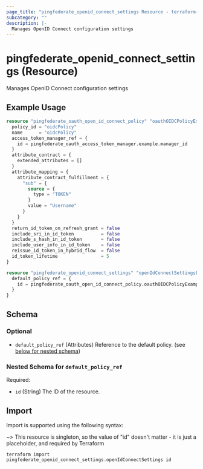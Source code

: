 ```yaml
---
page_title: "pingfederate_openid_connect_settings Resource - terraform-provider-pingfederate"
subcategory: ""
description: |-
  Manages OpenID Connect configuration settings
---
```


# pingfederate_openid_connect_settings (Resource)

Manages OpenID Connect configuration settings

## Example Usage

```terraform
resource "pingfederate_oauth_open_id_connect_policy" "oauthOIDCPolicyExample" {
  policy_id = "oidcPolicy"
  name      = "oidcPolicy"
  access_token_manager_ref = {
    id = pingfederate_oauth_access_token_manager.example.manager_id
  }
  attribute_contract = {
    extended_attributes = []
  }
  attribute_mapping = {
    attribute_contract_fulfillment = {
      "sub" = {
        source = {
          type = "TOKEN"
        }
        value = "Username"
      }
    }
  }
  return_id_token_on_refresh_grant = false
  include_sri_in_id_token          = false
  include_s_hash_in_id_token       = false
  include_user_info_in_id_token    = false
  reissue_id_token_in_hybrid_flow  = false
  id_token_lifetime                = 5
}

resource "pingfederate_openid_connect_settings" "openIdConnectSettingsExample" {
  default_policy_ref = {
    id = pingfederate_oauth_open_id_connect_policy.oauthOIDCPolicyExample.policy_id
  }
}
```

<!-- schema generated by tfplugindocs -->
## Schema

### Optional

- `default_policy_ref` (Attributes) Reference to the default policy. (see [below for nested schema](#nestedatt--default_policy_ref))

<a id="nestedatt--default_policy_ref"></a>
### Nested Schema for `default_policy_ref`

Required:

- `id` (String) The ID of the resource.

## Import

Import is supported using the following syntax:

~> This resource is singleton, so the value of "id" doesn't matter - it is just a placeholder, and required by Terraform

```shell
terraform import pingfederate_openid_connect_settings.openIdConnectSettings id
```